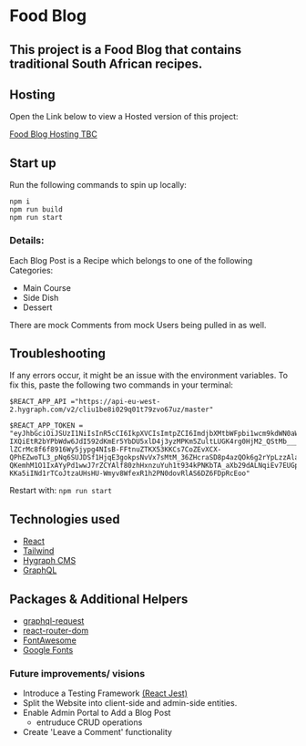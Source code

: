 # Food Blog

## This project is a Food Blog that contains traditional South African recipes.

## Hosting

Open the Link below to view a Hosted version of this project:

[Food Blog Hosting TBC](https://sa-food-blog.netlify.app/)

## Start up

Run the following commands to spin up locally:

    npm i
    npm run build
    npm run start

### Details:

Each Blog Post is a Recipe which belongs to one of the following Categories:

- Main Course
- Side Dish
- Dessert

There are mock Comments from mock Users being pulled in as well.


## Troubleshooting

If any errors occur, it might be an issue with the environment variables.
To fix this, paste the following two commands in your terminal:

```
$REACT_APP_API ="https://api-eu-west-2.hygraph.com/v2/cliu1be8i029q01t79zvo67uz/master"
```

```
$REACT_APP_TOKEN = "eyJhbGciOiJSUzI1NiIsInR5cCI6IkpXVCIsImtpZCI6ImdjbXMtbWFpbi1wcm9kdWN0aW9uIn0.eyJ2ZXJzaW9uIjozLCJpYXQiOjE2ODY2NTE1NzAsImF1ZCI6WyJodHRwczovL2FwaS1ldS13ZXN0LTIuaHlncmFwaC5jb20vdjIvY2xpdTFiZThpMDI5cTAxdDc5enZvNjd1ei9tYXN0ZXIiLCJtYW5hZ2VtZW50LW5leHQuZ3JhcGhjbXMuY29tIl0sImlzcyI6Imh0dHBzOi8vbWFuYWdlbWVudC5ncmFwaGNtcy5jb20vIiwic3ViIjoiZWE2ZDRhMDUtNzFhZS00NzYzLTg0NTctNjhiNzliZTI0MGNjIiwianRpIjoiY2xpdTRzcDZoMDU2ZjAxdXAyb3QwNnlhOCJ9.Qua2qaO1ZcmJ2lO4k1vWAwwOIXFj2ct98oLXIQhYxkbvMH8Z5U0JXUNe2TQ2x19dG5C1cV9xDKIkMQ0Z3BKYQIwo4PGpk_8levqjLV_wxtNZ_CT-IXQiEtR2bYPbWdw6JdI592dKmEr5YbDU5xlD4j3yzMPKm5ZultLUGK4rg0HjM2_QStMb___e9gyJ223vcBbdZKXR7KuCeLSswGCbTc9gRzFR0FP2Y_RQLSXmXw6lcbexI1Tb2Teq6wvEV2aw0gPaSQjKoyzHFiZmXHA1g83AAIViCgQqohUNGG2zOaQNIDmfg7vU4LufMoNHLpT-lZCrMc8f6f8916Wy5jypg4NIsB-FFtnuZTKX53KKCs7CoZEvXCX-QPhEZwoTL3_pNq6SUJDSf1HjqE3gokpsNvVx7sMtM_36ZHcraSD8p4azQOk6g2rYpLzzAlaBAzt805YHWMUl_TK7lEuz2Nvck5O1rX4PBEJDapZ4-QKemhM1O1IxAYyPd1wwJ7rZCYAlf80zhHxnzuYuh1t934kPNKbTA_aXb29dALNqiEv7EUGpOAws8dWojqV3IISnwHtZ2lhs0drP2mcq5dklOYKzUm1n6lIRvR6aYcfDjzab0C_Cnuni-KKa5iINd1rTCoJtzaUHsHU-Wmyv8WfexR1h2PN0dovRlAS6DZ6FDpRcEoo"
```

Restart with: `npm run start`

## Technologies used

- [React](https://react.dev/)
- [Tailwind](https://tailwindcss.com/)
- [Hygraph CMS](https://hygraph.com)
- [GraphQL](https://graphql.org)

## Packages & Additional Helpers

- [graphql-request](https://www.npmjs.com/package/graphql-request)
- [react-router-dom](https://www.npmjs.com/package/react-router-dom)
- [FontAwesome](https://cdnjs.com/libraries/font-awesome)
- [Google Fonts](https://fonts.google.com/)

### Future improvements/ visions

- Introduce a Testing Framework [(React Jest)](https://jestjs.io/docs/tutorial-react)
- Split the Website into client-side and admin-side entities.
- Enable Admin Portal to Add a Blog Post
  - entruduce CRUD operations
- Create 'Leave a Comment' functionality

